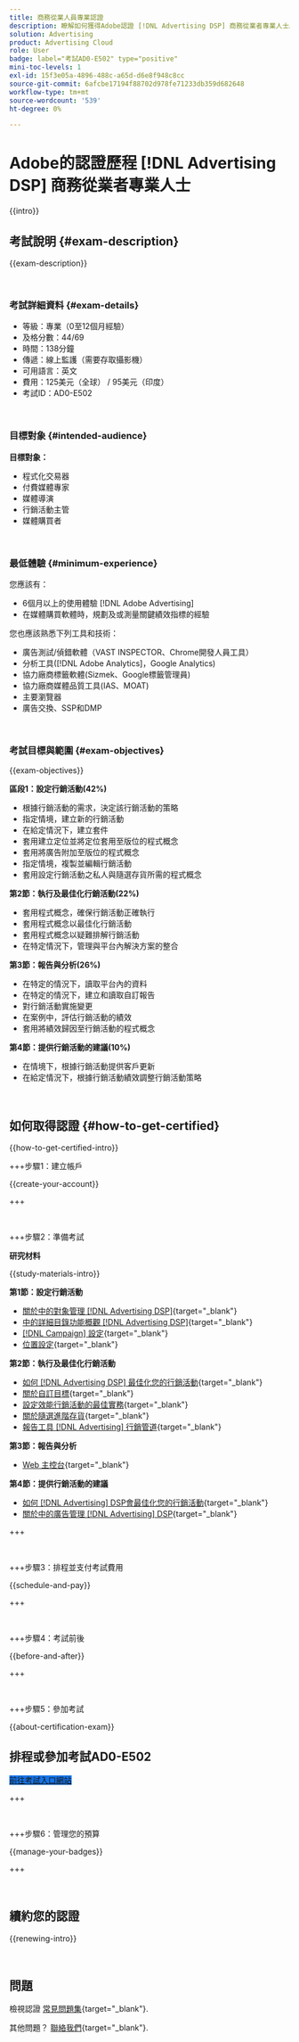 ```yaml
---
title: 商務從業人員專業認證
description: 瞭解如何獲得Adobe認證 [!DNL Advertising DSP] 商務從業者專業人士。
solution: Advertising
product: Advertising Cloud
role: User
badge: label="考試AD0-E502" type="positive"
mini-toc-levels: 1
exl-id: 15f3e05a-4896-488c-a65d-d6e8f948c8cc
source-git-commit: 6afcbe17194f88702d978fe71233db359d682648
workflow-type: tm+mt
source-wordcount: '539'
ht-degree: 0%

---
```


# Adobe的認證歷程 [!DNL Advertising DSP] 商務從業者專業人士

{{intro}}

## 考試說明 {#exam-description}

{{exam-description}}

<br>

### 考試詳細資料 {#exam-details}

* 等級：專業（0至12個月經驗）
* 及格分數：44/69
* 時間：138分鐘
* 傳遞：線上監護（需要存取攝影機）
* 可用語言：英文
* 費用：125美元（全球） / 95美元（印度）
* 考試ID：AD0-E502

<br>

### 目標對象 {#intended-audience}

**目標對象：**

* 程式化交易器
* 付費媒體專家
* 媒體導演
* 行銷活動主管
* 媒體購買者

<br>

### 最低體驗 {#minimum-experience}

您應該有：

* 6個月以上的使用體驗 [!DNL Adobe Advertising]
* 在媒體購買軟體時，規劃及或測量關鍵績效指標的經驗

您也應該熟悉下列工具和技術：

* 廣告測試/偵錯軟體（VAST INSPECTOR、Chrome開發人員工具）
* 分析工具([!DNL Adobe Analytics]，Google Analytics)
* 協力廠商標籤軟體(Sizmek、Google標籤管理員)
* 協力廠商媒體品質工具(IAS、MOAT)
* 主要瀏覽器
* 廣告交換、SSP和DMP

<br>

### 考試目標與範圍 {#exam-objectives}

{{exam-objectives}}

**區段1：設定行銷活動(42%)**

* 根據行銷活動的需求，決定該行銷活動的策略
* 指定情境，建立新的行銷活動
* 在給定情況下，建立套件
* 套用建立定位並將定位套用至版位的程式概念
* 套用將廣告附加至版位的程式概念
* 指定情境，複製並編輯行銷活動
* 套用設定行銷活動之私人與隨選存貨所需的程式概念

**第2節：執行及最佳化行銷活動(22%)**

* 套用程式概念，確保行銷活動正確執行
* 套用程式概念以最佳化行銷活動
* 套用程式概念以疑難排解行銷活動
* 在特定情況下，管理與平台內解決方案的整合

**第3節：報告與分析(26%)**

* 在特定的情況下，讀取平台內的資料
* 在特定的情況下，建立和讀取自訂報告
* 對行銷活動實施變更
* 在案例中，評估行銷活動的績效
* 套用將績效歸因至行銷活動的程式概念

**第4節：提供行銷活動的建議(10%)**

* 在情境下，根據行銷活動提供客戶更新
* 在給定情況下，根據行銷活動績效調整行銷活動策略

<br>

## 如何取得認證 {#how-to-get-certified}

{{how-to-get-certified-intro}}

+++步驟1：建立帳戶

{{create-your-account}}

+++

<br>

+++步驟2：準備考試

**研究材料**

{{study-materials-intro}}

**第1節：設定行銷活動**

* [關於中的對象管理 [!DNL Advertising DSP]](https://experienceleague.adobe.com/docs/advertising/dsp/audiences/audience-about.html){target="_blank"}
* [中的詳細目錄功能概觀 [!DNL Advertising DSP]](https://experienceleague.adobe.com/docs/advertising/dsp/inventory/inventory-overview.html){target="_blank"}
* [[!DNL Campaign] 設定](https://experienceleague.adobe.com/docs/advertising/dsp/campaign-management/campaigns/campaign-settings.html){target="_blank"}
* [位置設定](https://experienceleague.adobe.com/docs/advertising/dsp/campaign-management/placements/placement-settings.html){target="_blank"}

**第2節：執行及最佳化行銷活動**

* [如何 [!DNL Advertising DSP] 最佳化您的行銷活動](https://experienceleague.adobe.com/docs/advertising/dsp/optimization/optimization-how-dsp-optimizes-campaigns.html){target="_blank"}
* [關於自訂目標](https://experienceleague.adobe.com/docs/advertising/dsp/optimization/custom-goals/custom-goal-about.html){target="_blank"}
* [設定效能行銷活動的最佳實務](https://experienceleague.adobe.com/docs/advertising/dsp/optimization/campaign-best-practices-performance.html){target="_blank"}
* [關於隨選進階存貨](https://experienceleague.adobe.com/docs/advertising/dsp/inventory/on-demand/on-demand-inventory-about.html){target="_blank"}
* [報告工具 [!DNL Advertising] 行銷管道](https://experienceleague.adobe.com/docs/analytics-learn/tutorials/integrations/ad-cloud/reporting-with-advertising-cloud-marketing-channels.html){target="_blank"}

**第3節：報告與分析**

* [Web 主控台](https://experienceleague.adobe.com/docs/experience-manager-65/deploying/configuring/web-console.html){target="_blank"}

**第4節：提供行銷活動的建議**

* [如何 [!DNL Advertising] DSP會最佳化您的行銷活動](https://experienceleague.adobe.com/docs/advertising/dsp/optimization/optimization-how-dsp-optimizes-campaigns.html){target="_blank"}
* [關於中的廣告管理 [!DNL Advertising] DSP](https://experienceleague.adobe.com/docs/advertising/dsp/campaign-management/ads/ad-about.html){target="_blank"}

+++

<br>

+++步驟3：排程並支付考試費用

{{schedule-and-pay}}

+++

<br>

+++步驟4：考試前後

{{before-and-after}}

+++

<br>

+++步驟5：參加考試

{{about-certification-exam}}

## 排程或參加考試AD0-E502

<a href="https://www.certmetrics.com/adobe/candidate/examity_sso.aspx?eid=AD0-E502" target="_blank" class="spectrum-Button spectrum-Button--fill spectrum-Button--accent spectrum-Button--sizeM is-margin-bottom-big-big at-element-click-tracking" style="background-color:#1473E6">

<span class="spectrum-Button-label has-no-wrap">
   前往考試入口網站
</span>
</a>

+++

<br>

+++步驟6：管理您的預算

{{manage-your-badges}}

+++

<br>

## 續約您的認證

{{renewing-intro}}

<br>

## 問題

檢視認證 [常見問題集](https://experienceleague.adobe.com/docs/certification/certification/faq.html){target="_blank"}.

其他問題？ [聯絡我們](mailto:certif@adobe.com){target="_blank"}.